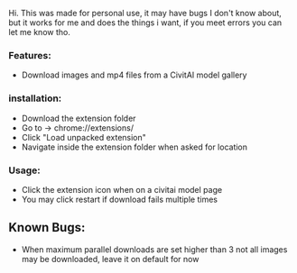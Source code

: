 Hi. This was made for personal use, it may have bugs I don't know about, but it works for me and does the things i want, if you meet errors you can let me know tho.

### Features:
- Download images and mp4 files from a CivitAI model gallery
  
### installation:
* Download the extension folder
* Go to -> chrome://extensions/
* Click "Load unpacked extension"
* Navigate inside the extension folder when asked for location

### Usage:
- Click the extension icon when on a civitai model page
- You may click restart if download fails multiple times


## Known Bugs:
- When maximum parallel downloads are set higher than 3 not all images may be downloaded, leave it on default for now
